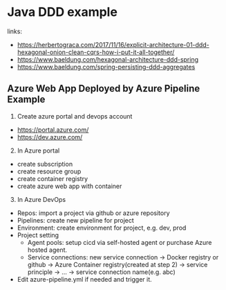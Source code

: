 # Java DDD example
links:
  - https://herbertograca.com/2017/11/16/explicit-architecture-01-ddd-hexagonal-onion-clean-cqrs-how-i-put-it-all-together/
  - https://www.baeldung.com/hexagonal-architecture-ddd-spring
  - https://www.baeldung.com/spring-persisting-ddd-aggregates
  

## Azure Web App Deployed by Azure Pipeline Example
1. Create azure portal and devops account
  - https://portal.azure.com/
  - https://dev.azure.com/
2. In Azure portal
  - create subscription
  - create resource group
  - create container registry
  - create azure web app with container
3. In Azure DevOps
  - Repos: import a project via github or azure repository
  - Pipelines: create new pipeline for project
  - Environment: create environment for project, e.g. dev, prod
  - Project setting
    - Agent pools: setup cicd via self-hosted agent or purchase Azure hosted agent. 
	- Service connections: new service connection -> Docker registry or github -> Azure Container registry(created at step 2) -> service principle -> ... -> service connection name(e.g. abc)
  - Edit azure-pipeline.yml if needed and trigger it.
  
  

